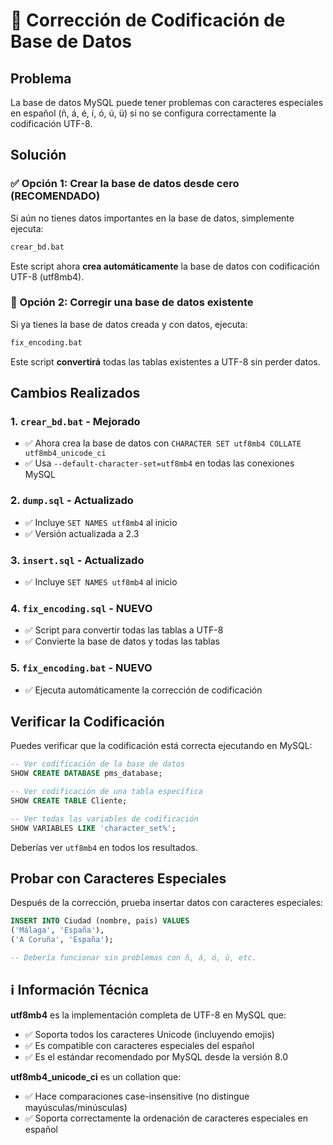 # 🔧 Corrección de Codificación de Base de Datos

## Problema
La base de datos MySQL puede tener problemas con caracteres especiales en español (ñ, á, é, í, ó, ú, ü) si no se configura correctamente la codificación UTF-8.

## Solución

### ✅ Opción 1: Crear la base de datos desde cero (RECOMENDADO)

Si aún no tienes datos importantes en la base de datos, simplemente ejecuta:

```bash
crear_bd.bat
```

Este script ahora **crea automáticamente** la base de datos con codificación UTF-8 (utf8mb4).

### 🔄 Opción 2: Corregir una base de datos existente

Si ya tienes la base de datos creada y con datos, ejecuta:

```bash
fix_encoding.bat
```

Este script **convertirá** todas las tablas existentes a UTF-8 sin perder datos.

## Cambios Realizados

### 1. `crear_bd.bat` - Mejorado
- ✅ Ahora crea la base de datos con `CHARACTER SET utf8mb4 COLLATE utf8mb4_unicode_ci`
- ✅ Usa `--default-character-set=utf8mb4` en todas las conexiones MySQL

### 2. `dump.sql` - Actualizado
- ✅ Incluye `SET NAMES utf8mb4` al inicio
- ✅ Versión actualizada a 2.3

### 3. `insert.sql` - Actualizado
- ✅ Incluye `SET NAMES utf8mb4` al inicio

### 4. `fix_encoding.sql` - NUEVO
- ✅ Script para convertir todas las tablas a UTF-8
- ✅ Convierte la base de datos y todas las tablas

### 5. `fix_encoding.bat` - NUEVO
- ✅ Ejecuta automáticamente la corrección de codificación

## Verificar la Codificación

Puedes verificar que la codificación está correcta ejecutando en MySQL:

```sql
-- Ver codificación de la base de datos
SHOW CREATE DATABASE pms_database;

-- Ver codificación de una tabla específica
SHOW CREATE TABLE Cliente;

-- Ver todas las variables de codificación
SHOW VARIABLES LIKE 'character_set%';
```

Deberías ver `utf8mb4` en todos los resultados.

## Probar con Caracteres Especiales

Después de la corrección, prueba insertar datos con caracteres especiales:

```sql
INSERT INTO Ciudad (nombre, pais) VALUES 
('Málaga', 'España'),
('A Coruña', 'España');

-- Debería funcionar sin problemas con ñ, á, ó, ü, etc.
```

## ℹ️ Información Técnica

**utf8mb4** es la implementación completa de UTF-8 en MySQL que:
- ✅ Soporta todos los caracteres Unicode (incluyendo emojis)
- ✅ Es compatible con caracteres especiales del español
- ✅ Es el estándar recomendado por MySQL desde la versión 8.0

**utf8mb4_unicode_ci** es un collation que:
- ✅ Hace comparaciones case-insensitive (no distingue mayúsculas/minúsculas)
- ✅ Soporta correctamente la ordenación de caracteres especiales en español

